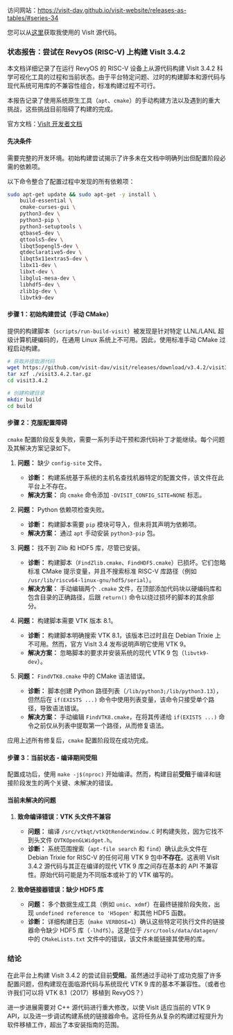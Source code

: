 访问网站：https://visit-dav.github.io/visit-website/releases-as-tables/#series-34

您可以从[这里](https://github.com/visit-dav/visit/releases/download/v3.4.2/visit3.4.2.tar.gz)获取我使用的 VisIt 源代码。

### **状态报告：尝试在 RevyOS (RISC-V) 上构建 VisIt 3.4.2**

本文档详细记录了在运行 RevyOS 的 RISC-V 设备上从源代码构建 VisIt 3.4.2 科学可视化工具的过程和当前状态。由于平台特定问题、过时的构建脚本和源代码与现代系统可用库的不兼容性组合，标准构建过程不可行。

本报告记录了使用系统原生工具（`apt`、`cmake`）的手动构建方法以及遇到的重大挑战，这些挑战目前阻碍了构建的完成。

官方文档：[VisIt 开发者文档](https://visit-sphinx-github-user-manual.readthedocs.io/en/develop/developers/index.html)

#### 先决条件

需要完整的开发环境。初始构建尝试揭示了许多未在文档中明确列出但配置阶段必需的依赖项。

以下命令整合了配置过程中发现的所有依赖项：

```bash
sudo apt-get update && sudo apt-get -y install \
    build-essential \
    cmake-curses-gui \
    python3-dev \
    python3-pip \
    python3-setuptools \
    qtbase5-dev \
    qttools5-dev \
    libqt5opengl5-dev \
    qtdeclarative5-dev \
    libqt5x11extras5-dev \
    libx11-dev \
    libxt-dev \
    libglu1-mesa-dev \
    libhdf5-dev \
    zlib1g-dev \
    libvtk9-dev
```

#### 步骤 1：初始构建尝试（手动 CMake）

提供的构建脚本（`scripts/run-build-visit`）被发现是针对特定 LLNL/LANL 超级计算机硬编码的，在通用 Linux 系统上不可用。因此，使用标准手动 CMake 过程启动构建。

```bash
# 获取并提取源代码
wget https://github.com/visit-dav/visit/releases/download/v3.4.2/visit3.4.2.tar.gz
tar xzf ./visit3.4.2.tar.gz
cd visit3.4.2

# 创建构建目录
mkdir build
cd build
```

#### 步骤 2：克服配置障碍

`cmake` 配置阶段反复失败，需要一系列手动干预和源代码补丁才能继续。每个问题及其解决方案记录如下。

1.  **问题：** 缺少 `config-site` 文件。
    *   **诊断：** 构建系统基于系统的主机名查找机器特定的配置文件，该文件在此平台上不存在。
    *   **解决方案：** 向 `cmake` 命令添加 `-DVISIT_CONFIG_SITE=NONE` 标志。

2.  **问题：** Python 依赖项检查失败。
    *   **诊断：** 构建脚本需要 `pip` 模块可导入，但未将其声明为依赖项。
    *   **解决方案：** 通过 `apt` 手动安装 `python3-pip` 包。

3.  **问题：** 找不到 Zlib 和 HDF5 库，尽管已安装。
    *   **诊断：** 构建脚本（`FindZlib.cmake`、`FindHDF5.cmake`）已损坏。它们忽略标准 CMake 提示变量，并且不搜索标准 RISC-V 库路径（例如 `/usr/lib/riscv64-linux-gnu/hdf5/serial`）。
    *   **解决方案：** 手动编辑两个 `.cmake` 文件，在顶部添加代码块以硬编码库和包含目录的正确路径，后跟 `return()` 命令以绕过损坏的脚本的其余部分。

4.  **问题：** 构建脚本需要 VTK 版本 8.1。
    *   **诊断：** 构建脚本明确搜索 VTK 8.1，该版本已过时且在 Debian Trixie 上不可用。然而，官方 VisIt 3.4 发布说明声明它使用 VTK 9。
    *   **解决方案：** 忽略脚本的要求并安装系统的现代 VTK 9 包（`libvtk9-dev`）。

5.  **问题：** `FindVTK8.cmake` 中的 CMake 语法错误。
    *   **诊断：** 脚本创建 Python 路径列表（`/lib/python3;/lib/python3.13`），但然后在 `if(EXISTS ...)` 命令中使用列表变量，该命令只接受单个路径，导致语法错误。
    *   **解决方案：** 手动编辑 `FindVTK8.cmake`，在将其传递给 `if(EXISTS ...)` 命令之前仅从列表中提取第一个路径，从而修复语法。

应用上述所有修复后，`cmake` 配置阶段现在成功完成。

#### 步骤 3：当前状态 - 编译期间受阻

配置成功后，使用 `make -j$(nproc)` 开始编译。然而，构建目前**受阻**于编译和链接阶段发生的两个关键、未解决的错误。

#### 当前未解决的问题

1.  **致命编译错误：VTK 头文件不兼容**
    *   **问题：** 编译 `/src/vtkqt/vtkQtRenderWindow.C` 时构建失败，因为它找不到头文件 `QVTKOpenGLWidget.h`。
    *   **诊断：** 系统范围搜索（`apt-file search` 和 `find`）确认此头文件在 Debian Trixie for RISC-V 的任何可用 VTK 9 包中**不存在**。这表明 VisIt 3.4.2 源代码与其正在编译的现代 VTK 9 库之间存在基本的 API 不兼容性。原始代码可能是为不同版本或补丁的 VTK 编写的。

2.  **致命链接器错误：缺少 HDF5 库**
    *   **问题：** 多个数据生成工具（例如 `unic`、`xdmf`）在最终链接阶段失败，出现 `undefined reference to 'H5open'` 和其他 HDF5 函数。
    *   **诊断：** 详细构建日志（`make VERBOSE=1`）确认这些特定可执行文件的链接器命令缺少 HDF5 库（`-lhdf5`）。这是位于 `/src/tools/data/datagen/` 中的 `CMakeLists.txt` 文件中的错误，该文件未能链接其使用的库。

### 结论

在此平台上构建 VisIt 3.4.2 的尝试目前**受阻**。虽然通过手动补丁成功克服了许多配置问题，但构建现在面临源代码与系统现代 VTK 9 库的基本不兼容性。（或者也许我们可以将 VTK 8.1（2017）移植到 RevyOS？）

进一步进展需要对 C++ 源代码进行重大修改，以使 VisIt 适应当前的 VTK 9 API，以及进一步调试构建系统的链接器命令。这将任务从复杂的构建过程提升为软件移植工作，超出了本安装指南的范围。